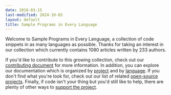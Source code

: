 ```yaml
---
date: 2018-03-15
last-modified: 2024-10-03
layout: default
title: Sample Programs in Every Language
---
```


Welcome to Sample Programs in Every Language, a collection of code snippets in as many languages as possible. Thanks for taking an interest in our collection which currently contains 1080 articles written by 233 authors.

If you'd like to contribute to this growing collection, check out our [contributing document](https://github.com/TheRenegadeCoder/sample-programs/blob/master/.github/CONTRIBUTING.md) for more information. In addition, you can explore our documentation which is organized by [project](/projects) and by [language](/languages). If you don't find what you're look for, check out our list of related [open-source projects](/related). Finally, if code isn't your thing but you'd still like to help, there are plenty of other ways to [support the project](https://therenegadecoder.com/updates/5-ways-you-can-support-the-renegade-coder/).